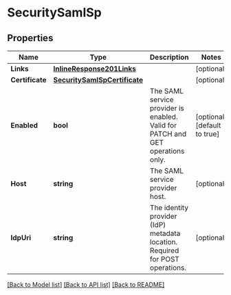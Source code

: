 # SecuritySamlSp

## Properties

Name | Type | Description | Notes
------------ | ------------- | ------------- | -------------
**Links** | [**InlineResponse201Links**](inline_response_201__links.md) |  | [optional] 
**Certificate** | [**SecuritySamlSpCertificate**](security_saml_sp_certificate.md) |  | [optional] 
**Enabled** | **bool** | The SAML service provider is enabled.  Valid for PATCH and GET operations only. | [optional] [default to true]
**Host** | **string** | The SAML service provider host. | [optional] 
**IdpUri** | **string** | The identity provider (IdP) metadata location. Required for POST operations. | [optional] 

[[Back to Model list]](../README.md#documentation-for-models) [[Back to API list]](../README.md#documentation-for-api-endpoints) [[Back to README]](../README.md)


